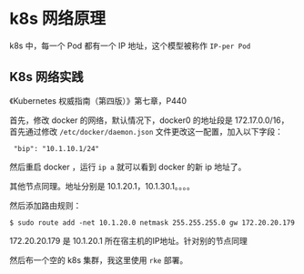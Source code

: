 # k8s 网络原理

k8s 中，每一个 Pod 都有一个 IP 地址，这个模型被称作 `IP-per Pod`



## K8s 网络实践

《Kubernetes 权威指南（第四版）》第七章，P440

首先，修改 docker 的网络，默认情况下，docker0 的地址段是 172.17.0.0/16，首先通过修改 `/etc/docker/daemon.json` 文件更改这一配置，加入以下字段：

```
 "bip": "10.1.10.1/24"
```

然后重启 docker ，运行	`ip a` 就可以看到 docker 的新 ip 地址了。

其他节点同理。地址分别是 10.1.20.1，10.1.30.1。。。。

然后添加路由规则：

```
$ sudo route add -net 10.1.20.0 netmask 255.255.255.0 gw 172.20.20.179
```

172.20.20.179 是 10.1.20.1 所在宿主机的IP地址。针对别的节点同理

然后布一个空的 k8s 集群，我这里使用 `rke` 部署。





